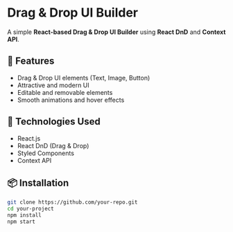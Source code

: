 # Drag & Drop UI Builder

A simple **React-based Drag & Drop UI Builder** using **React DnD** and **Context API**.

## 🚀 Features
- Drag & Drop UI elements (Text, Image, Button)
- Attractive and modern UI
- Editable and removable elements
- Smooth animations and hover effects

## 🔧 Technologies Used
- React.js
- React DnD (Drag & Drop)
- Styled Components
- Context API

## 📦 Installation

```sh
git clone https://github.com/your-repo.git
cd your-project
npm install
npm start
